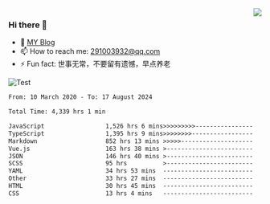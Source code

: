 <img align='right' src='https://github-readme-stats.vercel.app/api?username=niaogege&show_icons=true&theme=radical'/>

### Hi there 👋

- 🌱 [MY Blog](https://bythewayer.com/)
- 📫 How to reach me: 291003932@qq.com
- ⚡ Fun fact:  世事无常，不要留有遗憾，早点养老

![Test](https://github-readme-stats.vercel.app/api/top-langs/?username=niaogege&layout=compact)

<!--START_SECTION:waka-->

```txt
From: 10 March 2020 - To: 17 August 2024

Total Time: 4,339 hrs 1 min

JavaScript                 1,526 hrs 6 mins>>>>>>>>>----------------   35.17 %
TypeScript                 1,395 hrs 9 mins>>>>>>>>-----------------   32.15 %
Markdown                   852 hrs 13 mins >>>>>--------------------   19.64 %
Vue.js                     163 hrs 38 mins >------------------------   03.77 %
JSON                       146 hrs 40 mins >------------------------   03.38 %
SCSS                       95 hrs          >------------------------   02.19 %
YAML                       34 hrs 53 mins  -------------------------   00.80 %
Other                      33 hrs 27 mins  -------------------------   00.77 %
HTML                       30 hrs 45 mins  -------------------------   00.71 %
CSS                        13 hrs 4 mins   -------------------------   00.30 %
```

<!--END_SECTION:waka-->
